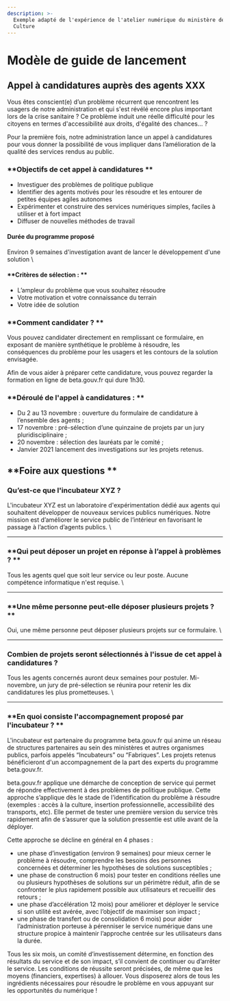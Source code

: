 ```yaml
---
description: >-
  Exemple adapté de l'expérience de l'atelier numérique du ministère de la
  Culture
---
```


# Modèle de guide de lancement

## **Appel à candidatures auprès des agents XXX**

Vous êtes conscient(e) d’un problème récurrent que rencontrent les usagers de notre administration et qui s'est révélé encore plus important lors de la crise sanitaire ? Ce problème induit une réelle difficulté pour les citoyens en termes d'accessibilité aux droits, d'égalité des chances... ? 

Pour la première fois, notre administration  lance un appel à candidatures pour vous donner la possibilité de vous impliquer dans l’amélioration de la qualité des services rendus au public. 

### **Objectifs de cet appel à candidatures **

* Investiguer des problèmes de politique publique 
* Identifier des agents motivés pour les résoudre et les entourer de petites équipes agiles autonomes 
* Expérimenter et construire des services numériques simples, faciles à utiliser et à fort impact 
* Diffuser de nouvelles méthodes de travail 

#### Durée du programme proposé

Environ 9 semaines d'investigation avant de lancer le développement d'une solution \


#### **Critères de sélection : **

* L’ampleur du problème que vous souhaitez résoudre 
* Votre motivation et votre connaissance du terrain 
* Votre idée de solution 

### **Comment candidater ? **

Vous pouvez candidater directement en remplissant ce formulaire, en exposant de manière synthétique le problème à résoudre, les conséquences du problème pour les usagers et les contours de la solution envisagée. 

Afin de vous aider à préparer cette candidature, vous pouvez regarder la formation en ligne de beta.gouv.fr qui dure 1h30. 

### **Déroulé de l'appel à candidatures : **

* Du 2 au 13 novembre : ouverture du formulaire de candidature à l’ensemble des agents ; 
* 17 novembre : pré-sélection d’une quinzaine de projets par un jury pluridisciplinaire ; 
* 20 novembre : sélection des lauréats par le comité  ; 
* Janvier 2021  lancement des investigations sur les projets retenus. 

## **Foire aux questions **

### **Qu’est-ce que l'incubateur XYZ ?**

L'incubateur XYZ est un laboratoire d'expérimentation dédié aux agents qui souhaitent développer de nouveaux services publics numériques. Notre mission est d’améliorer le service public de l’intérieur en favorisant le passage à l’action d’agents publics. \
****

### **Qui peut déposer un projet en réponse à l’appel à problèmes ? **

Tous les agents quel que soit leur service ou leur poste. Aucune compétence informatique n'est requise. \
****

### **Une même personne peut-elle déposer plusieurs projets ? **

Oui, une même personne peut déposer plusieurs projets sur ce formulaire. \
****

### **Combien de projets seront sélectionnés à l'issue de cet appel à candidatures ?**

Tous les agents concernés auront deux semaines pour postuler. Mi-novembre, un jury de pré-sélection se réunira pour retenir les dix candidatures les plus prometteuses. \
****

### **En quoi consiste l'accompagnement proposé par l'incubateur ? **

L'incubateur est partenaire du programme beta.gouv.fr qui anime un réseau de structures partenaires au sein des ministères et autres organismes publics, parfois appelés “Incubateurs” ou “Fabriques”. Les projets retenus bénéficieront d'un accompagnement de la part des experts du programme beta.gouv.fr. 

beta.gouv.fr applique une démarche de conception de service qui permet de répondre effectivement à des problèmes de politique publique. Cette approche s’applique dès le stade de l’identification du problème à résoudre (exemples : accès à la culture, insertion professionnelle, accessibilité des transports, etc). Elle permet de tester une première version du service très rapidement afin de s’assurer que la solution pressentie est utile avant de la déployer. 

Cette approche se décline en général en 4 phases : 

* une phase d’investigation (environ 9 semaines) pour mieux cerner le problème à résoudre, comprendre les besoins des personnes concernées et déterminer les hypothèses de solutions susceptibles ; 
* une phase de construction 6 mois) pour tester en conditions réelles une ou plusieurs hypothèses de solutions sur un périmètre réduit, afin de se confronter le plus rapidement possible aux utilisateurs et recueillir des retours ; 
* une phase d’accélération 12 mois) pour améliorer et déployer le service si son utilité est avérée, avec l’objectif de maximiser son impact ; 
* une phase de transfert ou de consolidation 6 mois) pour aider l’administration porteuse à pérenniser le service numérique dans une structure propice à maintenir l’approche centrée sur les utilisateurs dans la durée. 

Tous les six mois, un comité d’investissement détermine, en fonction des résultats du service et de son impact, s’il convient de continuer ou d’arrêter le service. Les conditions de réussite seront précisées, de même que les moyens (financiers, expertises) à allouer. Vous disposerez alors de tous les ingrédients nécessaires pour résoudre le problème en vous appuyant sur les opportunités du numérique !
